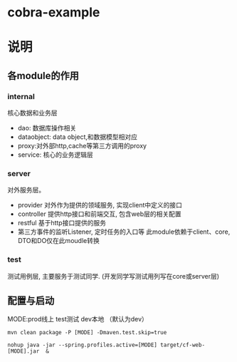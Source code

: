 # cobra-example

# 说明

## 各module的作用

[//]: # (### client)

[//]: # (给作为微服务的consumer提供的统一接口,包含dto)

### internal
核心数据和业务层
* dao: 数据库操作相关
* dataobject: data object,和数据模型相对应
* proxy:对外部http,cache等第三方调用的proxy
* service: 核心的业务逻辑层

### server
对外服务层。
* provider 对外作为提供的领域服务, 实现client中定义的接口
* controller 提供http接口和前端交互, 包含web层的相关配置
* restful  基于http接口提供的服务
* 第三方事件的监听Listener, 定时任务的入口等
  此module依赖于client、core,  DTO和DO仅在此moudle转换

### test
测试用例层, 主要服务于测试同学.   (开发同学写测试用列写在core或server层)



## 配置与启动

MODE:prod线上 test测试 dev本地 （默认为dev）


```
mvn clean package -P [MODE] -Dmaven.test.skip=true
```

```
nohup java -jar --spring.profiles.active=[MODE] target/cf-web-[MODE].jar  &
```


